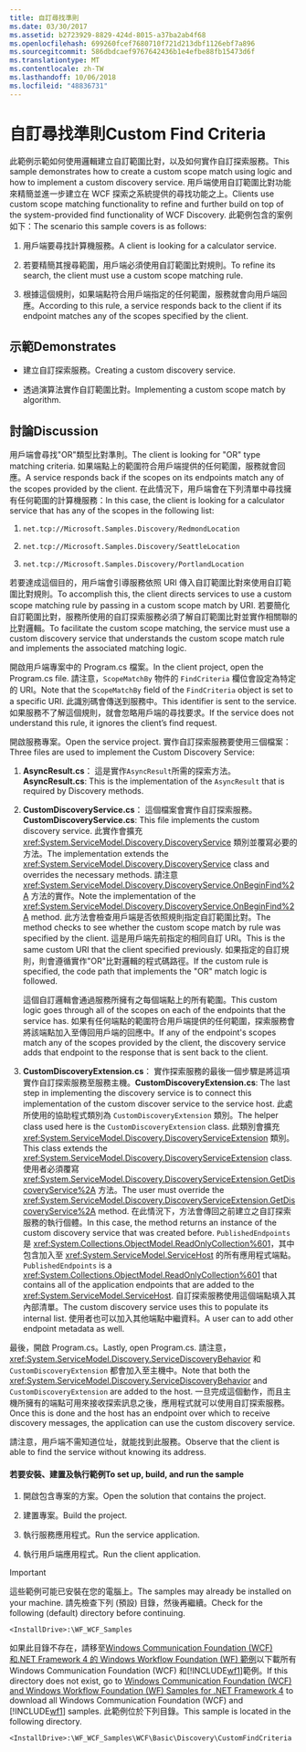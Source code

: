 ```yaml
---
title: 自訂尋找準則
ms.date: 03/30/2017
ms.assetid: b2723929-8829-424d-8015-a37ba2ab4f68
ms.openlocfilehash: 699260fcef7680710f721d213dbf1126ebf7a896
ms.sourcegitcommit: 586dbdcaef9767642436b1e4efbe88fb15473d6f
ms.translationtype: MT
ms.contentlocale: zh-TW
ms.lasthandoff: 10/06/2018
ms.locfileid: "48836731"
---
```

# <a name="custom-find-criteria"></a><span data-ttu-id="f64e5-102">自訂尋找準則</span><span class="sxs-lookup"><span data-stu-id="f64e5-102">Custom Find Criteria</span></span>
<span data-ttu-id="f64e5-103">此範例示範如何使用邏輯建立自訂範圍比對，以及如何實作自訂探索服務。</span><span class="sxs-lookup"><span data-stu-id="f64e5-103">This sample demonstrates how to create a custom scope match using logic and how to implement a custom discovery service.</span></span> <span data-ttu-id="f64e5-104">用戶端使用自訂範圍比對功能來精簡並進一步建立在 WCF 探索之系統提供的尋找功能之上。</span><span class="sxs-lookup"><span data-stu-id="f64e5-104">Clients use custom scope matching functionality to refine and further build on top of the system-provided find functionality of WCF Discovery.</span></span> <span data-ttu-id="f64e5-105">此範例包含的案例如下：</span><span class="sxs-lookup"><span data-stu-id="f64e5-105">The scenario this sample covers is as follows:</span></span>  
  
1.  <span data-ttu-id="f64e5-106">用戶端要尋找計算機服務。</span><span class="sxs-lookup"><span data-stu-id="f64e5-106">A client is looking for a calculator service.</span></span>  
  
2.  <span data-ttu-id="f64e5-107">若要精簡其搜尋範圍，用戶端必須使用自訂範圍比對規則。</span><span class="sxs-lookup"><span data-stu-id="f64e5-107">To refine its search, the client must use a custom scope matching rule.</span></span>  
  
3.  <span data-ttu-id="f64e5-108">根據這個規則，如果端點符合用戶端指定的任何範圍，服務就會向用戶端回應。</span><span class="sxs-lookup"><span data-stu-id="f64e5-108">According to this rule, a service responds back to the client if its endpoint matches any of the scopes specified by the client.</span></span>  
  
## <a name="demonstrates"></a><span data-ttu-id="f64e5-109">示範</span><span class="sxs-lookup"><span data-stu-id="f64e5-109">Demonstrates</span></span>  
  
-   <span data-ttu-id="f64e5-110">建立自訂探索服務。</span><span class="sxs-lookup"><span data-stu-id="f64e5-110">Creating a custom discovery service.</span></span>  
  
-   <span data-ttu-id="f64e5-111">透過演算法實作自訂範圍比對。</span><span class="sxs-lookup"><span data-stu-id="f64e5-111">Implementing a custom scope match by algorithm.</span></span>  
  
## <a name="discussion"></a><span data-ttu-id="f64e5-112">討論</span><span class="sxs-lookup"><span data-stu-id="f64e5-112">Discussion</span></span>  
 <span data-ttu-id="f64e5-113">用戶端會尋找"OR"類型比對準則。</span><span class="sxs-lookup"><span data-stu-id="f64e5-113">The client is looking for "OR" type matching criteria.</span></span> <span data-ttu-id="f64e5-114">如果端點上的範圍符合用戶端提供的任何範圍，服務就會回應。</span><span class="sxs-lookup"><span data-stu-id="f64e5-114">A service responds back if the scopes on its endpoints match any of the scopes provided by the client.</span></span> <span data-ttu-id="f64e5-115">在此情況下，用戶端會在下列清單中尋找擁有任何範圍的計算機服務：</span><span class="sxs-lookup"><span data-stu-id="f64e5-115">In this case, the client is looking for a calculator service that has any of the scopes in the following list:</span></span>  
  
1.  `net.tcp://Microsoft.Samples.Discovery/RedmondLocation`  
  
2.  `net.tcp://Microsoft.Samples.Discovery/SeattleLocation`  
  
3.  `net.tcp://Microsoft.Samples.Discovery/PortlandLocation`  
  
 <span data-ttu-id="f64e5-116">若要達成這個目的，用戶端會引導服務依照 URI 傳入自訂範圍比對來使用自訂範圍比對規則。</span><span class="sxs-lookup"><span data-stu-id="f64e5-116">To accomplish this, the client directs services to use a custom scope matching rule by passing in a custom scope match by URI.</span></span> <span data-ttu-id="f64e5-117">若要簡化自訂範圍比對，服務所使用的自訂探索服務必須了解自訂範圍比對並實作相關聯的比對邏輯。</span><span class="sxs-lookup"><span data-stu-id="f64e5-117">To facilitate the custom scope matching, the service must use a custom discovery service that understands the custom scope match rule and implements the associated matching logic.</span></span>  
  
 <span data-ttu-id="f64e5-118">開啟用戶端專案中的 Program.cs 檔案。</span><span class="sxs-lookup"><span data-stu-id="f64e5-118">In the client project, open the Program.cs file.</span></span> <span data-ttu-id="f64e5-119">請注意，`ScopeMatchBy` 物件的 `FindCriteria` 欄位會設定為特定的 URI。</span><span class="sxs-lookup"><span data-stu-id="f64e5-119">Note that the `ScopeMatchBy` field of the `FindCriteria` object is set to a specific URI.</span></span> <span data-ttu-id="f64e5-120">此識別碼會傳送到服務中。</span><span class="sxs-lookup"><span data-stu-id="f64e5-120">This identifier is sent to the service.</span></span> <span data-ttu-id="f64e5-121">如果服務不了解這個規則，就會忽略用戶端的尋找要求。</span><span class="sxs-lookup"><span data-stu-id="f64e5-121">If the service does not understand this rule, it ignores the client’s find request.</span></span>  
  
 <span data-ttu-id="f64e5-122">開啟服務專案。</span><span class="sxs-lookup"><span data-stu-id="f64e5-122">Open the service project.</span></span> <span data-ttu-id="f64e5-123">實作自訂探索服務要使用三個檔案：</span><span class="sxs-lookup"><span data-stu-id="f64e5-123">Three files are used to implement the Custom Discovery Service:</span></span>  
  
1.  <span data-ttu-id="f64e5-124">**AsyncResult.cs**： 這是實作`AsyncResult`所需的探索方法。</span><span class="sxs-lookup"><span data-stu-id="f64e5-124">**AsyncResult.cs**: This is the implementation of the `AsyncResult` that is required by Discovery methods.</span></span>  
  
2.  <span data-ttu-id="f64e5-125">**CustomDiscoveryService.cs**： 這個檔案會實作自訂探索服務。</span><span class="sxs-lookup"><span data-stu-id="f64e5-125">**CustomDiscoveryService.cs**: This file implements the custom discovery service.</span></span> <span data-ttu-id="f64e5-126">此實作會擴充 <xref:System.ServiceModel.Discovery.DiscoveryService> 類別並覆寫必要的方法。</span><span class="sxs-lookup"><span data-stu-id="f64e5-126">The implementation extends the <xref:System.ServiceModel.Discovery.DiscoveryService> class and overrides the necessary methods.</span></span> <span data-ttu-id="f64e5-127">請注意 <xref:System.ServiceModel.Discovery.DiscoveryService.OnBeginFind%2A> 方法的實作。</span><span class="sxs-lookup"><span data-stu-id="f64e5-127">Note the implementation of the <xref:System.ServiceModel.Discovery.DiscoveryService.OnBeginFind%2A> method.</span></span> <span data-ttu-id="f64e5-128">此方法會檢查用戶端是否依照規則指定自訂範圍比對。</span><span class="sxs-lookup"><span data-stu-id="f64e5-128">The method checks to see whether the custom scope match by rule was specified by the client.</span></span> <span data-ttu-id="f64e5-129">這是用戶端先前指定的相同自訂 URI。</span><span class="sxs-lookup"><span data-stu-id="f64e5-129">This is the same custom URI that the client specified previously.</span></span> <span data-ttu-id="f64e5-130">如果指定的自訂規則，則會遵循實作"OR"比對邏輯的程式碼路徑。</span><span class="sxs-lookup"><span data-stu-id="f64e5-130">If the custom rule is specified, the code path that implements the "OR" match logic is followed.</span></span>  
  
     <span data-ttu-id="f64e5-131">這個自訂邏輯會通過服務所擁有之每個端點上的所有範圍。</span><span class="sxs-lookup"><span data-stu-id="f64e5-131">This custom logic goes through all of the scopes on each of the endpoints that the service has.</span></span> <span data-ttu-id="f64e5-132">如果有任何端點的範圍符合用戶端提供的任何範圍，探索服務會將該端點加入至傳回用戶端的回應中。</span><span class="sxs-lookup"><span data-stu-id="f64e5-132">If any of the endpoint's scopes match any of the scopes provided by the client, the discovery service adds that endpoint to the response that is sent back to the client.</span></span>  
  
3.  <span data-ttu-id="f64e5-133">**CustomDiscoveryExtension.cs**： 實作探索服務的最後一個步驟是將這項實作自訂探索服務至服務主機。</span><span class="sxs-lookup"><span data-stu-id="f64e5-133">**CustomDiscoveryExtension.cs**: The last step in implementing the discovery service is to connect this implementation of the custom discover service to the service host.</span></span> <span data-ttu-id="f64e5-134">此處所使用的協助程式類別為 `CustomDiscoveryExtension` 類別。</span><span class="sxs-lookup"><span data-stu-id="f64e5-134">The helper class used here is the `CustomDiscoveryExtension` class.</span></span> <span data-ttu-id="f64e5-135">此類別會擴充 <xref:System.ServiceModel.Discovery.DiscoveryServiceExtension> 類別。</span><span class="sxs-lookup"><span data-stu-id="f64e5-135">This class extends the <xref:System.ServiceModel.Discovery.DiscoveryServiceExtension> class.</span></span> <span data-ttu-id="f64e5-136">使用者必須覆寫 <xref:System.ServiceModel.Discovery.DiscoveryServiceExtension.GetDiscoveryService%2A> 方法。</span><span class="sxs-lookup"><span data-stu-id="f64e5-136">The user must override the <xref:System.ServiceModel.Discovery.DiscoveryServiceExtension.GetDiscoveryService%2A> method.</span></span> <span data-ttu-id="f64e5-137">在此情況下，方法會傳回之前建立之自訂探索服務的執行個體。</span><span class="sxs-lookup"><span data-stu-id="f64e5-137">In this case, the method returns an instance of the custom discovery service that was created before.</span></span> <span data-ttu-id="f64e5-138">`PublishedEndpoints` 是 <xref:System.Collections.ObjectModel.ReadOnlyCollection%601>，其中包含加入至 <xref:System.ServiceModel.ServiceHost> 的所有應用程式端點。</span><span class="sxs-lookup"><span data-stu-id="f64e5-138">`PublishedEndpoints` is a <xref:System.Collections.ObjectModel.ReadOnlyCollection%601> that contains all of the application endpoints that are added to the <xref:System.ServiceModel.ServiceHost>.</span></span> <span data-ttu-id="f64e5-139">自訂探索服務使用這個端點填入其內部清單。</span><span class="sxs-lookup"><span data-stu-id="f64e5-139">The custom discovery service uses this to populate its internal list.</span></span> <span data-ttu-id="f64e5-140">使用者也可以加入其他端點中繼資料。</span><span class="sxs-lookup"><span data-stu-id="f64e5-140">A user can to add other endpoint metadata as well.</span></span>  
  
 <span data-ttu-id="f64e5-141">最後，開啟 Program.cs。</span><span class="sxs-lookup"><span data-stu-id="f64e5-141">Lastly, open Program.cs.</span></span> <span data-ttu-id="f64e5-142">請注意，<xref:System.ServiceModel.Discovery.ServiceDiscoveryBehavior> 和 `CustomDiscoveryExtension` 都會加入至主機中。</span><span class="sxs-lookup"><span data-stu-id="f64e5-142">Note that both the <xref:System.ServiceModel.Discovery.ServiceDiscoveryBehavior> and `CustomDiscoveryExtension` are added to the host.</span></span> <span data-ttu-id="f64e5-143">一旦完成這個動作，而且主機所擁有的端點可用來接收探索訊息之後，應用程式就可以使用自訂探索服務。</span><span class="sxs-lookup"><span data-stu-id="f64e5-143">Once this is done and the host has an endpoint over which to receive discovery messages, the application can use the custom discovery service.</span></span>  
  
 <span data-ttu-id="f64e5-144">請注意，用戶端不需知道位址，就能找到此服務。</span><span class="sxs-lookup"><span data-stu-id="f64e5-144">Observe that the client is able to find the service without knowing its address.</span></span>  
  
#### <a name="to-set-up-build-and-run-the-sample"></a><span data-ttu-id="f64e5-145">若要安裝、建置及執行範例</span><span class="sxs-lookup"><span data-stu-id="f64e5-145">To set up, build, and run the sample</span></span>  
  
1.  <span data-ttu-id="f64e5-146">開啟包含專案的方案。</span><span class="sxs-lookup"><span data-stu-id="f64e5-146">Open the solution that contains the project.</span></span>  
  
2.  <span data-ttu-id="f64e5-147">建置專案。</span><span class="sxs-lookup"><span data-stu-id="f64e5-147">Build the project.</span></span>  
  
3.  <span data-ttu-id="f64e5-148">執行服務應用程式。</span><span class="sxs-lookup"><span data-stu-id="f64e5-148">Run the service application.</span></span>  
  
4.  <span data-ttu-id="f64e5-149">執行用戶端應用程式。</span><span class="sxs-lookup"><span data-stu-id="f64e5-149">Run the client application.</span></span>  
  
> [!IMPORTANT]
>  <span data-ttu-id="f64e5-150">這些範例可能已安裝在您的電腦上。</span><span class="sxs-lookup"><span data-stu-id="f64e5-150">The samples may already be installed on your machine.</span></span> <span data-ttu-id="f64e5-151">請先檢查下列 (預設) 目錄，然後再繼續。</span><span class="sxs-lookup"><span data-stu-id="f64e5-151">Check for the following (default) directory before continuing.</span></span>  
>   
>  `<InstallDrive>:\WF_WCF_Samples`  
>   
>  <span data-ttu-id="f64e5-152">如果此目錄不存在，請移至[Windows Communication Foundation (WCF) 和.NET Framework 4 的 Windows Workflow Foundation (WF) 範例](https://go.microsoft.com/fwlink/?LinkId=150780)以下載所有 Windows Communication Foundation (WCF) 和[!INCLUDE[wf1](../../../../includes/wf1-md.md)]範例。</span><span class="sxs-lookup"><span data-stu-id="f64e5-152">If this directory does not exist, go to [Windows Communication Foundation (WCF) and Windows Workflow Foundation (WF) Samples for .NET Framework 4](https://go.microsoft.com/fwlink/?LinkId=150780) to download all Windows Communication Foundation (WCF) and [!INCLUDE[wf1](../../../../includes/wf1-md.md)] samples.</span></span> <span data-ttu-id="f64e5-153">此範例位於下列目錄。</span><span class="sxs-lookup"><span data-stu-id="f64e5-153">This sample is located in the following directory.</span></span>  
>   
>  `<InstallDrive>:\WF_WCF_Samples\WCF\Basic\Discovery\CustomFindCriteria`
